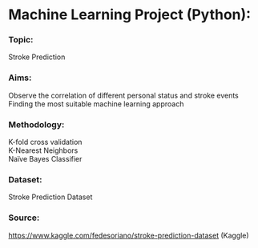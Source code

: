 # Machine Learning Project (Python):

### Topic:
Stroke Prediction

### Aims:
Observe the correlation of different personal status and stroke events</br>
Finding the most suitable machine learning approach
          
### Methodology:
K-fold cross validation</br>
K-Nearest Neighbors</br>
Naïve Bayes Classifier
              
### Dataset:
Stroke Prediction Dataset
### Source:
https://www.kaggle.com/fedesoriano/stroke-prediction-dataset (Kaggle)
